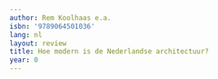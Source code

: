 ```yaml
---
author: Rem Koolhaas e.a.
isbn: '9789064501036'
lang: nl
layout: review
title: Hoe modern is de Nederlandse architectuur?
year: 0
---
```


